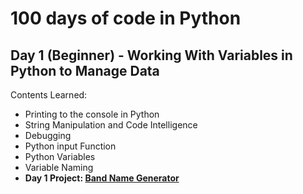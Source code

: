 # 100 days of code in Python

## Day 1 (Beginner) - Working With Variables in Python to Manage Data

Contents Learned:

- Printing to the console in Python
- String Manipulation and Code Intelligence
- Debugging
- Python input Function
- Python Variables
- Variable Naming
- **Day 1 Project: [Band Name Generator](main.py)**
